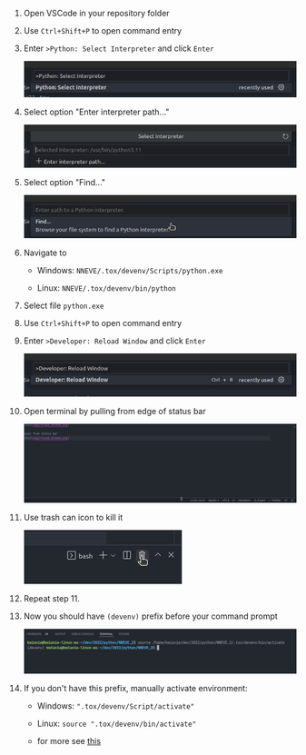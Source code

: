 1. Open VSCode in your repository folder

2. Use `Ctrl+Shift+P` to open command entry

3. Enter `>Python: Select Interpreter` and click `Enter`

   ![Image title](img/select_interpreter.png)

4. Select option "Enter interpreter path..."

   ![Image title](img/enter_interpreter_path.png)

5. Select option "Find..."

   ![Image title](img/find_path.png)

6. Navigate to

    - Windows: `NNEVE/.tox/devenv/Scripts/python.exe`

    - Linux: `NNEVE/.tox/devenv/bin/python`

7. Select file `python.exe`

8. Use `Ctrl+Shift+P` to open command entry

9. Enter `>Developer: Reload Window` and click `Enter`

    ![Image title](img/reload_window.png)

10. Open terminal by pulling from edge of status bar

    ![Image title](img/open_terminal_s.png)

11. Use trash can icon to kill it

    ![Image title](img/trash.png)

12. Repeat step 11.

13. Now you should have `(devenv)` prefix before your command prompt

    ![Image title](img/terminal.png)

14. If you don't have this prefix, manually activate environment:

    - Windows: `".tox/devenv/Script/activate"`

    - Linux: `source ".tox/devenv/bin/activate"`

    - for more see [this](https://docs.python.org/3/tutorial/venv.html)

